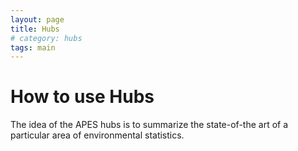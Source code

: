 ```yaml
---
layout: page
title: Hubs
# category: hubs
tags: main
---
```



How to use Hubs
===

The idea of the APES hubs is to summarize the state-of-the art of a particular area of environmental statistics.
